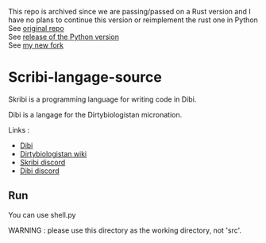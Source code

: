 This repo is archived since we are passing/passed on a Rust version and I have no plans to continue this version or reimplement the rust one in Python
</br>See [original repo](https://github.com/Dibi-programming-language/Skribi-langage-source)
</br>See [release of the Python version](https://github.com/Dibi-programming-language/Skribi-langage-source/releases/tag/python_memory)
</br>See [my new fork](https://github.com/Nikki-Devil/Skribi-langage-source_Rust)

# Scribi-langage-source

Skribi is a programming language for writing code in Dibi.

Dibi is a langage for the Dirtybiologistan micronation.

Links :
- [Dibi](https://dibi-dictionary.herokuapp.com/)
- [Dirtybiologistan wiki](https://dirtybiologistan.fandom.com/fr/wiki/Dirtybiologistan)
- [Skribi discord](https://discord.gg/eGYQVGd4k3)
- [Dibi discord](https://discord.gg/CKnqUxQaMq)


## Run

You can use shell.py

WARNING : please use this directory as the working directory, not 'src'.
